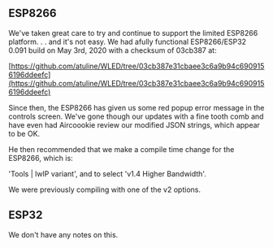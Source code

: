 ## ESP8266
We've taken great care to try and continue to support the limited ESP8266 platform. . . and it's not easy. We had afully functional ESP8266/ESP32 0.091 build on May 3rd, 2020 with a checksum of 03cb387 at:

[https://github.com/atuline/WLED/tree/03cb387e31cbaee3c6a9b94c6909156196ddeefc](https://github.com/atuline/WLED/tree/03cb387e31cbaee3c6a9b94c6909156196ddeefc)

Since then, the ESP8266 has given us some red popup error message in the controls screen. We've gone though our updates with a fine tooth comb and have even had Aircoookie review our modified JSON strings, which appear to be OK.

He then recommended that we make a compile time change for the ESP8266, which is:

'Tools | lwIP variant', and to select 'v1.4 Higher Bandwidth'.

We were previously compiling with one of the v2 options.

## ESP32
We don't have any notes on this.

